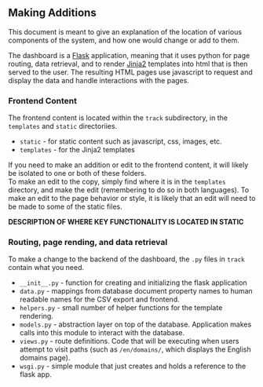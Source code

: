 ## Making Additions

This document is meant to give an explanation of the location of various components of the system, and how one would change or add to them.

The dashboard is a [Flask](http://flask.pocoo.org/) application, meaning that it uses python for page routing, data retrieval, and to render [Jinja2](http://jinja.pocoo.org/docs/latest/) templates into html that is then served to the user. The resulting HTML pages use javascript to request and display the data and handle interactions with the pages.

### Frontend Content

The frontend content is located within the `track` subdirectory, in the `templates` and `static` directoriies.
* `static` - for static content such as javascript, css, images, etc.
* `templates` - for the Jinja2 templates

If you need to make an addition or edit to the frontend content, it will likely be isolated to one or both of these folders.  
To make an edit to the copy, simply find where it is in the `templates` directory, and make the edit (remembering to do so in both languages).
To make an edit to the page behavior or style, it is likely that an edit will need to be made to some of the static files.

**DESCRIPTION OF WHERE KEY FUNCTIONALITY IS LOCATED IN STATIC**

### Routing, page rending, and data retrieval

To make a change to the backend of the dashboard, the `.py` files in `track` contain what you need.  
* `__init__.py` - function for creating and initializing the flask application
* `data.py` - mappings from database document property names to human readable names for the CSV export and frontend.
* `helpers.py` - small number of helper functions for the template rendering.
* `models.py` - abstraction layer on top of the database. Application makes calls into this module to interact with the database.
* `views.py` - route definitions. Code that will be executing when users attempt to visit paths (such as `/en/domains/`, which displays the English domains page).
* `wsgi.py` - simple module that just creates and holds a reference to the flask app.
